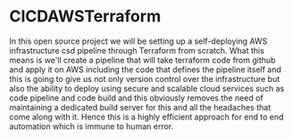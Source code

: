 # CICDAWSTerraform
In this open source project we will be setting up a self-deploying AWS infrastructure csd pipeline through Terraform from scratch. What this means is we'll create a pipeline that will take terraform code from github and apply it on AWS including the code that defines the pipeline itself and this is going to give us not only version control over the infrastructure but also the ability to deploy using secure and scalable cloud services such as code pipeline and code build and this obviously removes the need of maintaining a dedicated build server for  this
and all the headaches that come along with it. Hence this is a highly efficient approach for end to end automation which is immune to human error.
